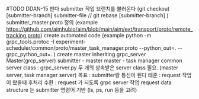 #TODO
 DDAN-15 딴다
 submitter 작업 브랜치를 불러온다 (git checkout [submitter-branch] submitter-file // git rebase [submitter-branch] )
 submitter_master.proto 정의 (example https://github.com/aimhubio/aim/blob/main/aim/ext/transport/proto/remote_tracking.proto)
 create automated code (example python -m grpc_tools.protoc -I experiment-scheduler/common/proto/master_task_manager.proto --python_out=. --grpc_python_out=. )
 create master inheriting grpc_server Master(grcp_server)
 submitter - master
 master - task manager
 common server class : grpc_server.py
 두 개의 상속받은 server class 필요. (master server, task manager server)
 목표 : submitter랑 통신이 된다
 태준 : request 작업이 왔을때 후처리
 수환 : request 가 되도록 grpc server 작업
 request data structure 는 submitter 명령어 기반 (ls, ps, run 등을 고려)